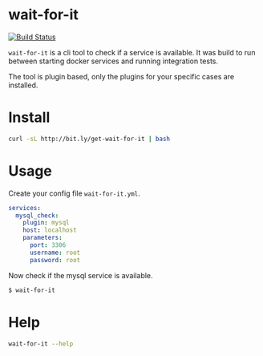 # wait-for-it

[![Build Status](https://travis-ci.org/NoUseFreak/wait-for-it.svg?branch=master)](https://travis-ci.org/NoUseFreak/wait-for-it)

`wait-for-it` is a cli tool to check if a service is available. It was build to run between starting docker services
and running integration tests.

The tool is plugin based, only the plugins for your specific cases are installed.

# Install

```bash
curl -sL http://bit.ly/get-wait-for-it | bash
```

# Usage

Create your config file `wait-for-it.yml`.

```yaml
services:
  mysql_check:
    plugin: mysql
    host: localhost
    parameters:
      port: 3306
      username: root
      password: root
```

Now check if the mysql service is available.

```bash
$ wait-for-it
```

# Help

```bash
wait-for-it --help
```

